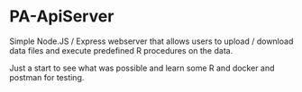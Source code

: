 # PA-ApiServer

Simple Node.JS / Express webserver that allows users to upload / download data files and execute predefined R procedures on the data.

Just a start to see what was possible and learn some R and docker and postman for testing.
